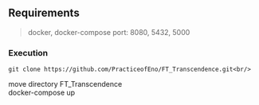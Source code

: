 ## Requirements

> docker, docker-compose
> port: 8080, 5432, 5000

### Execution

    git clone https://github.com/PracticeofEno/FT_Transcendence.git<br/>
move directory FT_Transcendence<br/>
docker-compose up<br/>
